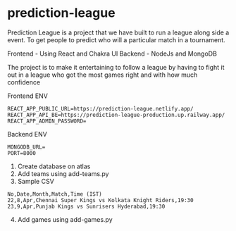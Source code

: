 # prediction-league

Prediction League is a project that we have built to run a league along side a event. To get people to predict who will a particular match in a tournament. 


Frontend - Using React and Chakra UI
Backend - NodeJs and MongoDB 

The project is to make it entertaining to follow a league by having to fight it out in a league who got the most games right and with how much confidence 


Frontend ENV
```
REACT_APP_PUBLIC_URL=https://prediction-league.netlify.app/
REACT_APP_API_BE=https://prediction-league-production.up.railway.app/
REACT_APP_ADMIN_PASSWORD=
```

Backend ENV
```
MONGODB_URL=
PORT=8000
```

1. Create database on atlas
2. Add teams using add-teams.py
3. Sample CSV
```
No,Date,Month,Match,Time (IST)
22,8,Apr,Chennai Super Kings vs Kolkata Knight Riders,19:30
23,9,Apr,Punjab Kings vs Sunrisers Hyderabad,19:30
```
4. Add games using add-games.py

